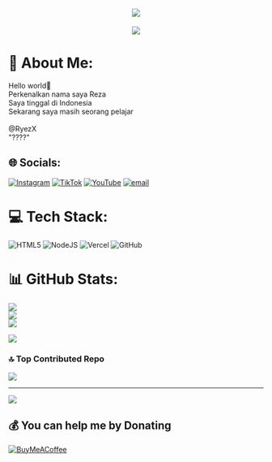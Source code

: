<h1 align="center">
    <img src="https://readme-typing-svg.herokuapp.com/?font=Righteous&size=35&center=true&vCenter=true&width=500&height=70&duration=4000&lines=Hello+I'm+RyezX;+I'm+a+lazy+person;" />
</h1>

<p align="center">
  <img src="https://media.tenor.com/QRL_d1DsJ7AAAAAM/momoi-blue-archive.gif" />
</p>

# 💫 About Me:
Hello world👋<br>Perkenalkan nama saya Reza<br>Saya tinggal di Indonesia<br>Sekarang saya masih seorang pelajar<br><br>@RyezX<br>"????"<br>


## 🌐 Socials:
[![Instagram](https://img.shields.io/badge/Instagram-%23E4405F.svg?logo=Instagram&logoColor=white)](https://instagram.com/xvrezz_) [![TikTok](https://img.shields.io/badge/TikTok-%23000000.svg?logo=TikTok&logoColor=white)](https://tiktok.com/@zerrqt_) [![YouTube](https://img.shields.io/badge/YouTube-%23FF0000.svg?logo=YouTube&logoColor=white)](https://youtube.com/@ryezxz) [![email](https://img.shields.io/badge/Email-D14836?logo=gmail&logoColor=white)](mailto:rezzzyxz@gmail.com) 

# 💻 Tech Stack:
![HTML5](https://img.shields.io/badge/html5-%23E34F26.svg?style=for-the-badge&logo=html5&logoColor=white) ![NodeJS](https://img.shields.io/badge/node.js-6DA55F?style=for-the-badge&logo=node.js&logoColor=white) ![Vercel](https://img.shields.io/badge/vercel-%23000000.svg?style=for-the-badge&logo=vercel&logoColor=white) ![GitHub](https://img.shields.io/badge/github-%23121011.svg?style=for-the-badge&logo=github&logoColor=white)
# 📊 GitHub Stats:
![](https://github-readme-stats.vercel.app/api?username=rezzxzx&theme=dark&hide_border=false&include_all_commits=false&count_private=false)<br/>
![](https://nirzak-streak-stats.vercel.app/?user=rezzxzx&theme=dark&hide_border=false)<br/>
![](https://github-readme-stats.vercel.app/api/top-langs/?username=rezzxzx&theme=dark&hide_border=false&include_all_commits=false&count_private=false&layout=compact)

![](https://github-profile-trophy.vercel.app/?username=rezzxzx&theme=blue_navy&no-frame=false&no-bg=true&margin-w=4)

### 🔝 Top Contributed Repo
![](https://github-contributor-stats.vercel.app/api?username=rezzxzx&limit=5&theme=blue_navy&combine_all_yearly_contributions=true)

---
[![](https://visitcount.itsvg.in/api?id=rezzxzx&icon=5&color=1)](https://visitcount.itsvg.in)

  ## 💰 You can help me by Donating
  [![BuyMeACoffee](https://img.shields.io/badge/Buy%20Me%20a%20Coffee-ffdd00?style=for-the-badge&logo=buy-me-a-coffee&logoColor=black)](https://buymeacoffee.com/ryezxz) 

  
<!-- Proudly created with GPRM ( https://gprm.itsvg.in ) -->
